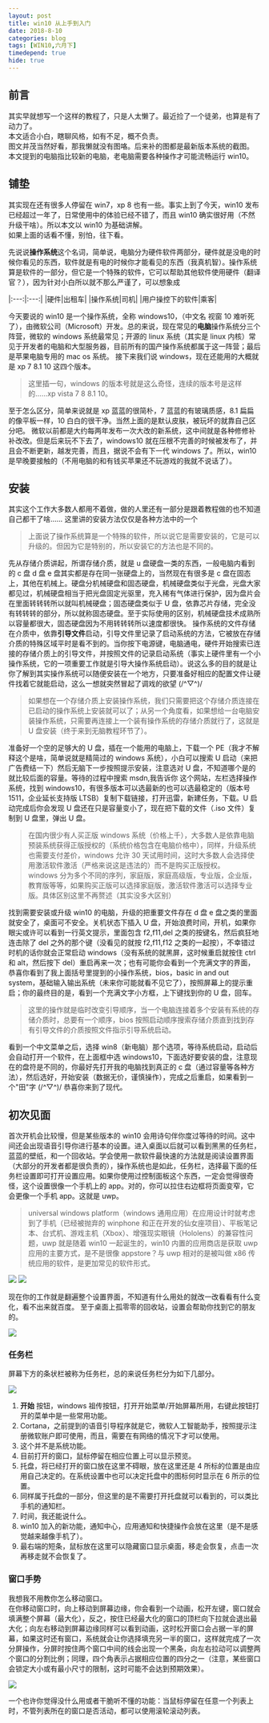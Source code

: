 ```yaml
---
layout: post
title: win10 从上手到入门
date: 2018-8-10
categories: blog
tags: [WIN10,六月下]
timedepend: true
hide: true
---
```


## 前言

其实早就想写一个这样的教程了，只是人太懒了。最近捡了一个徒弟，也算是有了动力了。  
本文适合小白，瞎聊风格，如有不足，概不负责。  
图文并茂当然好看，那我懒就没有图咯。后来补的图都是最新版本系统的截图。  
本文提到的电脑指比较新的电脑，老电脑需要各种操作才可能流畅运行 win10。  

## 铺垫

其实现在还有很多人停留在 win7，xp 8 也有一些。事实上到了今天，win10 发布已经超过一年了，日常使用中的体验已经不错了，而且 win10 确实很好用（不然升级干啥）。所以本文以 win10 为基础讲解。  
如果上面的话看不懂，别怕，往下看。  

先说说**操作系统**这个名词，简单说，电脑分为硬件软件两部分，硬件就是没电的时候你看见的东西，软件就是有电的时候你才能看见的东西（我真机智）。操作系统算是软件的一部分，但它是一个特殊的软件，它可以帮助其他软件使用硬件（翻译官？），因为针对小白所以就不那么严谨了，可以想象成  

|:---:|:---:|
|硬件|出租车|
|操作系统|司机|
|用户操控下的软件|乘客|

今天要说的 win10 是一个操作系统，全称 windows10，（中文名 视窗 10 难听死了），由微软公司（Microsoft）开发。总的来说，现在常见的**电脑**操作系统分三个阵营，微软的 windows 系统最常见；开源的 linux 系统（其实是 linux 内核）常见于开发者的电脑和大型服务器，目前所有的国产操作系统都属于这一阵营；最后是苹果电脑专用的 mac os 系统。
接下来我们说 windows，现在还能用的大概就是 xp 7 8.1 10 这四个版本。  

> 这里插一句，windows 的版本号就是这么奇怪，连续的版本号是这样的……xp vista 7 8 8.1 10。  

至于怎么区分，简单来说就是 xp 蓝蓝的很简朴，7 蓝蓝的有玻璃质感，8.1 扁扁的像平板一样，10 白白的很干净。当然上面的是默认皮肤，被玩坏的就靠自己区分吧。
微软以前都是大约每两年发布一次大改的新系统，这中间就是各种修修补补改改。但是后来玩不下去了，windows10 就在压根不完善的时候被发布了，并且会不断更新，越发完善，而且，据说不会有下一代 windows 了。所以，win10 是早晚要接触的（不用电脑的和有钱买苹果还不玩游戏的我就不说话了）。  

## 安装

其实这个工作大多数人都用不着做，做的人里还有一部分是跟着教程做的也不知道自己都干了啥……
这里讲的安装方法仅仅是各种方法中的一个  

> 上面说了操作系统算是一个特殊的软件，所以说它是需要安装的，它是可以升级的。但因为它是特别的，所以安装它的方法也是不同的。  

先从存储介质讲起，所谓存储介质，就是 u 盘硬盘一类的东西，一般电脑内看到的 c 盘 d 盘 e 盘其实都是存在同一张硬盘上的，当然现在有很多是 c 盘在固态上，其他在机械上。硬盘分机械硬盘和固态硬盘，机械硬盘类似于光盘，光盘大家都见过，机械硬盘相当于把光盘固定光驱里，充入稀有气体进行保护，因为盘片会在里面转转转所以就叫机械硬盘；固态硬盘类似于 U 盘，依靠芯片存储，完全没有转转转的部分，所以就称固态硬盘。至于实际使用的区别，机械硬盘技术成熟所以容量都很大，固态硬盘因为不用转转转所以速度都很快。
操作系统的文件存储在介质中，依靠**引导文件**启动，引导文件里记录了启动系统的方法，它被放在存储介质的特殊区域平时是看不到的。当你按下电源键，电脑通电，硬件开始搜索已连接的存储介质上的引导文件，并按照文件的记录启动系统（事实上硬件里有一个小操作系统，它的一项重要工作就是引导大操作系统启动）。说这么多的目的就是让你了解到其实操作系统可以随便安装在一个地方，只要准备好相应的配置文件让硬件找着它就能启动，这么一想就突然冒起了调戏的欲望 (/^▽^)/  

> 如果想在一个存储介质上安装操作系统，我们只需要把这个存储介质连接在已启动的操作系统上安装就可以了；从另一个角度看，如果想给一台电脑安装操作系统，只需要再连接上一个装有操作系统的存储介质就行了，这就是 U 盘安装（终于来到无脑教程环节了）。  

准备好一个空的足够大的 U 盘，插在一个能用的电脑上，下载一个 PE（我才不解释这个是啥，简单说就是精简过的 windows 系统），小白可以搜索 U 启动（来把广告费结一下）然后无脑下一步按照提示安装，注意选对 U 盘，不知道哪个是的就比较后面的容量。等待的过程中搜索 msdn,我告诉你 这个网站，左栏选择操作系统，找到 windows10，有很多版本可以选最新的也可以选最稳定的（版本号 1511，企业延长支持版 LTSB）复制下载链接，打开迅雷，新建任务，下载。U 启动完成后你会发现 U 盘还在只是容量变小了，现在把下载的文件（.iso 文件）复制到 U 盘里，弹出 U 盘。  

> 在国内很少有人买正版 windows 系统（价格上千），大多数人是依靠电脑预装系统获得正版授权的（系统价格包含在电脑价格中），同样，升级系统也需要支付差价，windows 允许 30 天试用时间，这时大多数人会选择使用激活软件激活（严格来说这是违法的）而不是购买正版授权。  
> windows 分为多个不同的序列，家庭版，家庭高级版，专业版，企业版，教育版等等，如果购买正版可以选择家庭版，激活软件激活可以选择专业版。具体区别这里不再赘述（其实没多大区别）  

找到需要安装或升级 win10 的电脑，升级的把重要文件存在 d 盘 e 盘之类的里面就安全了，桌面可不安全。关机状态下插入 U 盘，开始浪费时间，开机，如果你眼尖或许可以看到一行英文提示，里面包含 f2,f11,del 之类的按键名，然后疯狂地连击除了 del 之外的那个键（没看见的就按 f2,f11,f12 之类的一起按），不幸错过时机的话你就会正常启动 windows（没有系统的就黑屏，这时候重启就按住 ctrl 和 alt，然后按下 del）重启再来一次；也有可能你会看到一个充满文字的界面，恭喜你看到了我上面括号里提到的小操作系统，bios，basic in and out system，基础输入输出系统（未来你可能就看不见它了），按照屏幕上的提示重启；你的最终目的是，看到一个充满文字小方框，上下键找到你的 U 盘，回车。  

> 这里的操作就是临时改变引导顺序，当一个电脑连接着多个安装有系统的存储介质时，总要有一个顺序，bios 按照启动顺序搜索存储介质直到找到存有引导文件的介质按照文件指示引导系统启动。  

看到一个中文菜单之后，选择 win8（新电脑）那个选项，等待系统启动，启动后会自动打开一个软件，在上面框中选 windows10，下面选好要安装的盘，注意现在的盘符是不同的，你最好先打开我的电脑找到真正的 c 盘（通过容量等各种方法），然后选好，开始安装（数据无价，谨慎操作），完成之后重启，如果看到一个"田"字 (/^▽^)/ 恭喜你来到了现代。  

## 初次见面  

首次开机会比较慢，但是某些版本的 win10 会用诗句伴你度过等待的时间。这中间还会出现语音引导你进行基本的设置。进入桌面以后就可以看到黑黑的任务栏，蓝蓝的壁纸，和一个回收站。学会使用一款软件最快速的方法就是阅读设置界面（大部分的开发者都是很负责的），操作系统也是如此，任务栏，选择最下面的任务栏设置即可打开设置应用。如果你使用过控制面板这个东西，一定会觉得很奇怪，这个设置很像一个手机上的 app。对的，你可以拉住右边框将页面变窄，它会更像一个手机 app。这就是 uwp。  

> universal windows platform（windows 通用应用）在应用设计时就考虑到了手机（已经被抛弃的 winphone 和正在开发的仙女座项目）、平板笔记本、台式机、游戏主机（Xbox）、增强现实眼镜（Hololens）的兼容性问题，uwp 就是随着 win10 一起诞生的，win10 内置的应用商店是获取 uwp 应用的主要方式，是不是很像 appstore？与 uwp 相对的是被叫做 x86 传统应用的软件，是更加常见的软件形式。  

![](/img/18_8_10_1.png)
![](/img/18_8_10_2.png)

现在你的工作就是翻遍整个设置界面，不知道有什么用处的就改一改看看有什么变化，看不出来就百度。
至于桌面上孤零零的回收站，设置会帮助你找到它的朋友的。  

![](/img/18_8_10_3.png)

### 任务栏

屏幕下方的条状栏被称为任务栏，总的来说任务栏分为如下几部分。  

![](/img/18_8_10_6.png)

1. **开始** 按钮，windows 祖传按钮，打开开始菜单/开始屏幕所用，右键此按钮打开的菜单中是一些常用功能。  
2. Cortana，之前提到的语音引导程序就是它，微软人工智能助手，按照提示注册微软账户即可使用，而且，需要在有网络的情况下才可以使用。  
3. 这个并不是系统功能。  
4. 目前打开的窗口，鼠标停留在相应位置上可以显示预览。
5. 托盘，将已经打开的窗口放在这里不碍眼，放在这里还是 4 所标的位置是由应用自己决定的。在系统设置中也可以决定托盘中的图标何时显示在 6 所示的位置。
6. 同样属于托盘的一部分，但这里的是不需要打开托盘就可以看到的，可以类比手机的通知栏。
7. 时间，我还能说什么。
8. win10 加入的新功能，通知中心，应用通知和快捷操作会放在这里（是不是感觉越来越像手机了）。
9. 最右端的短条，鼠标放在这里可以隐藏窗口显示桌面，移走会恢复，点击一次再移走就不会恢复了。

### 窗口手势

我想我不用教你怎么移动窗口。  
在你移动窗口时，向上移动到屏幕边缘，你会看到一个动画，松开左键，窗口就会填满整个屏幕（最大化），反之，按住已经最大化的窗口的顶栏向下拉就会退出最大化；向左右移动到屏幕边缘同样可以看到动画，这时松开窗口会占据一半的屏幕，如果这时还有窗口，系统就会让你选择填充另一半的窗口，这样就完成了一次分屏操作，分屏时按住两个窗口中间的线会出现一个黑条，向左右拉动可以调整两个窗口的分割比例；同理，四个角表示占据相应位置的四分之一（注意，某些窗口会锁定大小或有最小尺寸的限制，这时可能不会达到预期效果）。  

![](/img/18_8_10_7.png)

一个也许你觉得没什么用或者干脆听不懂的功能：当鼠标停留在任意一个列表上时，不管列表所在的窗口是否活动，都可以使用滚轮滚动列表。  
